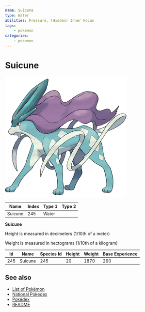 ```yaml
---
name: Suicune
type: Water
abilities: Pressure, (Hidden) Inner Focus
tags:
    - pokemon
categories:
    - pokemon
---
```


# Suicune


![Suicune](images/245.png)

| **Name** | **Index** | **Type 1** | **Type 2** |
|----|----|----|----|
| Suicune | 245 | Water  |  |

**Suicune** 


Height is measured in decimeters (1/10th of a meter)

Weight is measured in hectograms (1/10th of a kilogram)

| **Id** | **Name** | **Species Id** | **Height** | **Weight** | **Base Experience** |
|--------|----------|----------------|------------|------------|---------------------|
| 245 | Suicune | 245 | 20 | 1870 | 290 |


## See also

- [List of Pokémon](../pokemon.md)
- [National Pokédex](../national_pokedex.md)
- [Pokédex](../pokedex.md)
- [README](../README.md)
